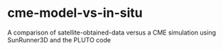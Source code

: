# cme-model-vs-in-situ
A comparison of satellite-obtained-data versus a CME simulation using SunRunner3D and the PLUTO code
